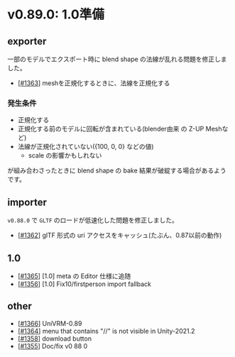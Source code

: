 # v0.89.0: 1.0準備

## exporter
一部のモデルでエクスポート時に blend shape の法線が乱れる問題を修正しました。

* [[\#1363](https://github.com/vrm-c/UniVRM/pull/1363)] meshを正規化するときに、法線を正規化する

### 発生条件

* 正規化する
* 正規化する前のモデルに回転が含まれている(blender由来 の Z-UP Meshなど)
* 法線が正規化されていない({100, 0, 0} などの値)
    * scale の影響かもしれない

が組み合わさったときに blend shape の bake 結果が破綻する場合があるようです。

## importer

`v0.88.0` で `GLTF` のロードが低速化した問題を修正しました。

* [[\#1362](https://github.com/vrm-c/UniVRM/pull/1362)] glTF 形式の uri アクセスをキャッシュ(たぶん、0.87以前の動作)

## 1.0
* [[\#1365](https://github.com/vrm-c/UniVRM/pull/1365)] [1.0] meta の Editor 仕様に追随
* [[\#1356](https://github.com/vrm-c/UniVRM/pull/1356)] [1.0] Fix10/firstperson import fallback

## other
* [[\#1366](https://github.com/vrm-c/UniVRM/pull/1366)] UniVRM-0.89
* [[\#1364](https://github.com/vrm-c/UniVRM/pull/1364)] menu that contains "//" is not visible in Unity-2021.2
* [[\#1358](https://github.com/vrm-c/UniVRM/pull/1358)] download button
* [[\#1355](https://github.com/vrm-c/UniVRM/pull/1355)] Doc/fix v0 88 0

